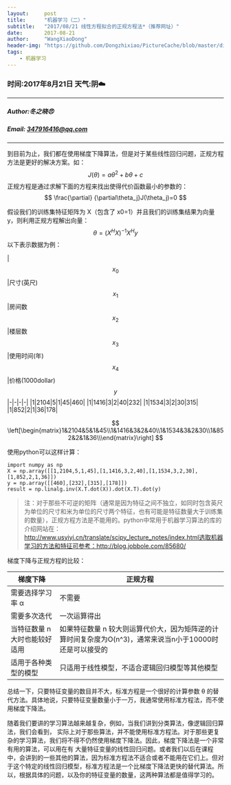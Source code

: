 ```yaml
---
layout:     post
title:      "机器学习（二）"
subtitle:   "2017/08/21 线性方程拟合的正规方程法*（推荐网址）"
date:       2017-08-21
author:     "WangXiaoDong"
header-img: "https://github.com/Dongzhixiao/PictureCache/blob/master/diaryPic/20170805.jpg?raw=true"
tags:
    - 机器学习
---
```



### 时间:2017年8月21日 天气:阴:cloud:
-----
#####   Author:冬之晓:angry:
#####   Email: 347916416@qq.com
----------

到目前为止，我们都在使用梯度下降算法，但是对于某些线性回归问题，正规方程方法是更好的解决方案。如：
$$
J(\theta)=a\theta^2+b\theta+c
$$
正规方程是通过求解下面的方程来找出使得代价函数最小的参数的：
$$
\frac{\partial}
{\partial\theta_j}J(\theta_j)=0
$$

假设我们的训练集特征矩阵为 X（包含了 x0=1）并且我们的训练集结果为向量 y，则利用正规方程解出向量：
$$
\theta = (X^HX)^{-1}X^Hy
$$
以下表示数据为例：

|$$x_0$$|尺寸(英尺)$$x_1$$|房间数$$x_2$$|楼层数$$x_3$$|使用时间(年)$$x_4$$|价格(1000dollar)$$y$$
|-|-|-|-|
|1|2104|5|1|45|460|
|1|1416|3|2|40|232|
|1|1534|3|2|30|315|
|1|852|2|1|36|178|

$$
\left[\begin{matrix}1&2104&5&1&45\\1&1416&3&2&40\\1&1534&3&2&30\\1&852&2&1&36\\\end{matrix}\right]
$$

使用python可以这样计算：

```
import numpy as np
X = np.array([[1,2104,5,1,45],[1,1416,3,2,40],[1,1534,3,2,30],[1,852,2,1,36]])
y = np.array([[460],[232],[315],[178]])
result = np.linalg.inv(X.T.dot(X)).dot(X.T).dot(y)
```

>注：对于那些不可逆的矩阵（通常是因为特征之间不独立，如同时包含英尺为单位的尺寸和米为单位的尺寸两个特征，也有可能是特征数量大于训练集的数量），正规方程方法是不能用的。python中常用于机器学习算法的库的介绍网站在：http://www.usyiyi.cn/translate/scipy_lecture_notes/index.html选取机器学习的方法和特征可参考：http://blog.jobbole.com/85680/

梯度下降与正规方程的比较：

|梯度下降|正规方程|
|-|-|
|需要选择学习率 α|不需要|
|需要多次迭代|一次运算得出|
|当特征数量 n 大时也能较好适用|如果特征数量 n 较大则运算代价大，因为矩阵逆的计算时间复杂度为O(n^3)，通常来说当n小于10000时还是可以接受的|
|适用于各种类型的模型|只适用于线性模型，不适合逻辑回归模型等其他模型|

总结一下，只要特征变量的数目并不大，标准方程是一个很好的计算参数  θ  的替代方法。具体地说，只要特征变量数量小于一万，我通常使用标准方程法，而不使用梯度下降法。


随着我们要讲的学习算法越来越复杂，例如，当我们讲到分类算法，像逻辑回归算法，我们会看到， 实际上对于那些算法，并不能使用标准方程法。对于那些更复杂的学习算法，我们将不得不仍然使用梯度下降法。因此，梯度下降法是一个非常有用的算法，可以用在有
大量特征变量的线性回归问题。或者我们以后在课程中，会讲到的一些其他的算法，因为标准方程法不适合或者不能用在它们上。但对于这个特定的线性回归模型，标准方程法是一个比梯度下降法更快的替代算法。所以，根据具体的问题，以及你的特征变量的数量，这两种算法都是值得学习的。
